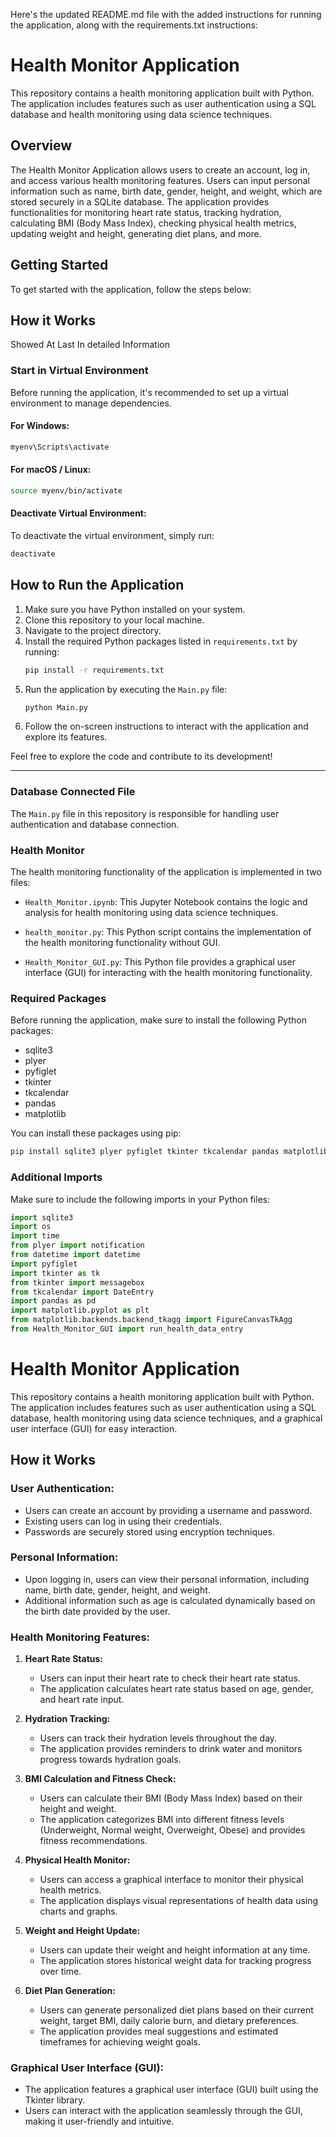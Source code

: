 Here's the updated README.md file with the added instructions for running the application, along with the requirements.txt instructions:

# Health Monitor Application

This repository contains a health monitoring application built with Python. The application includes features such as user authentication using a SQL database and health monitoring using data science techniques.

## Overview

The Health Monitor Application allows users to create an account, log in, and access various health monitoring features. Users can input personal information such as name, birth date, gender, height, and weight, which are stored securely in a SQLite database. The application provides functionalities for monitoring heart rate status, tracking hydration, calculating BMI (Body Mass Index), checking physical health metrics, updating weight and height, generating diet plans, and more.

## Getting Started

To get started with the application, follow the steps below:

## How it Works

Showed At Last In detailed Information

### Start in Virtual Environment

Before running the application, it's recommended to set up a virtual environment to manage dependencies.

#### For Windows:

```bash
myenv\Scripts\activate
```

#### For macOS / Linux:

```bash
source myenv/bin/activate
```

#### Deactivate Virtual Environment:

To deactivate the virtual environment, simply run:

```bash
deactivate
```

## How to Run the Application

1. Make sure you have Python installed on your system.
2. Clone this repository to your local machine.
3. Navigate to the project directory.
4. Install the required Python packages listed in `requirements.txt` by running:
   ```bash
   pip install -r requirements.txt
   ```
5. Run the application by executing the `Main.py` file:
   ```bash
   python Main.py
   ```
6. Follow the on-screen instructions to interact with the application and explore its features.

Feel free to explore the code and contribute to its development!

---


### Database Connected File

The `Main.py` file in this repository is responsible for handling user authentication and database connection.

### Health Monitor

The health monitoring functionality of the application is implemented in two files:

- `Health_Monitor.ipynb`: This Jupyter Notebook contains the logic and analysis for health monitoring using data science techniques.

- `health_monitor.py`: This Python script contains the implementation of the health monitoring functionality without GUI.

- `Health_Monitor_GUI.py`: This Python file provides a graphical user interface (GUI) for interacting with the health monitoring functionality.

### Required Packages

Before running the application, make sure to install the following Python packages:

- sqlite3
- plyer
- pyfiglet
- tkinter
- tkcalendar
- pandas
- matplotlib

You can install these packages using pip:

```bash
pip install sqlite3 plyer pyfiglet tkinter tkcalendar pandas matplotlib
```

### Additional Imports

Make sure to include the following imports in your Python files:

```python
import sqlite3
import os
import time
from plyer import notification
from datetime import datetime
import pyfiglet 
import tkinter as tk
from tkinter import messagebox
from tkcalendar import DateEntry
import pandas as pd
import matplotlib.pyplot as plt
from matplotlib.backends.backend_tkagg import FigureCanvasTkAgg
from Health_Monitor_GUI import run_health_data_entry
```

# Health Monitor Application

This repository contains a health monitoring application built with Python. The application includes features such as user authentication using a SQL database, health monitoring using data science techniques, and a graphical user interface (GUI) for easy interaction.


## How it Works

### User Authentication:

- Users can create an account by providing a username and password.
- Existing users can log in using their credentials.
- Passwords are securely stored using encryption techniques.

### Personal Information:

- Upon logging in, users can view their personal information, including name, birth date, gender, height, and weight.
- Additional information such as age is calculated dynamically based on the birth date provided by the user.

### Health Monitoring Features:

1. **Heart Rate Status:**
   - Users can input their heart rate to check their heart rate status.
   - The application calculates heart rate status based on age, gender, and heart rate input.
   
2. **Hydration Tracking:**
   - Users can track their hydration levels throughout the day.
   - The application provides reminders to drink water and monitors progress towards hydration goals.

3. **BMI Calculation and Fitness Check:**
   - Users can calculate their BMI (Body Mass Index) based on their height and weight.
   - The application categorizes BMI into different fitness levels (Underweight, Normal weight, Overweight, Obese) and provides fitness recommendations.

4. **Physical Health Monitor:**
   - Users can access a graphical interface to monitor their physical health metrics.
   - The application displays visual representations of health data using charts and graphs.

5. **Weight and Height Update:**
   - Users can update their weight and height information at any time.
   - The application stores historical weight data for tracking progress over time.

6. **Diet Plan Generation:**
   - Users can generate personalized diet plans based on their current weight, target BMI, daily calorie burn, and dietary preferences.
   - The application provides meal suggestions and estimated timeframes for achieving weight goals.

### Graphical User Interface (GUI):

- The application features a graphical user interface (GUI) built using the Tkinter library.
- Users can interact with the application seamlessly through the GUI, making it user-friendly and intuitive.
